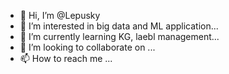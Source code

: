 - 👋 Hi, I’m @Lepusky
- 👀 I’m interested in big data and ML application...
- 🌱 I’m currently learning KG, laebl management...
- 💞️ I’m looking to collaborate on ...
- 📫 How to reach me ...

<!---
Lepusky/Lepusky is a ✨ special ✨ repository because its `README.md` (this file) appears on your GitHub profile.
You can click the Preview link to take a look at your changes.
--->
